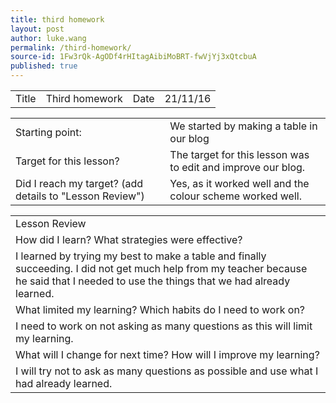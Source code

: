 ```yaml
---
title: third homework
layout: post
author: luke.wang
permalink: /third-homework/
source-id: 1Fw3rQk-AgODf4rHItagAibiMoBRT-fwVjYj3xQtcbuA
published: true
---
```

<table>
  <tr>
    <td>Title</td>
    <td>Third homework</td>
    <td>Date</td>
    <td>21/11/16</td>
  </tr>
</table>


<table>
  <tr>
    <td>Starting point:</td>
    <td>We started by making a table in our blog </td>
  </tr>
  <tr>
    <td>Target for this lesson?</td>
    <td>The target for this lesson was to edit and improve our blog.</td>
  </tr>
  <tr>
    <td>Did I reach my target? 
(add details to "Lesson Review")</td>
    <td>Yes, as it worked well and the colour scheme worked well.</td>
  </tr>
</table>


<table>
  <tr>
    <td>Lesson Review</td>
  </tr>
  <tr>
    <td>How did I learn? What strategies were effective? </td>
  </tr>
  <tr>
    <td> I learned by trying my best to make a table and finally succeeding. I did not get much help from my teacher because he said that I needed to use the things that we had already learned.
 </td>
  </tr>
  <tr>
    <td>What limited my learning? Which habits do I need to work on? </td>
  </tr>
  <tr>
    <td>I need to work on not asking as many questions as this will limit my learning.
</td>
  </tr>
  <tr>
    <td>What will I change for next time? How will I improve my learning?</td>
  </tr>
  <tr>
    <td>I will try not to ask as many questions as possible and use what I had already learned.</td>
  </tr>
</table>


